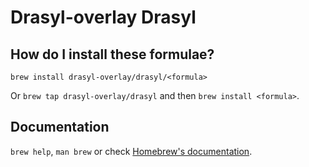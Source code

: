 # Drasyl-overlay Drasyl

## How do I install these formulae?
`brew install drasyl-overlay/drasyl/<formula>`

Or `brew tap drasyl-overlay/drasyl` and then `brew install <formula>`.

## Documentation
`brew help`, `man brew` or check [Homebrew's documentation](https://docs.brew.sh).
